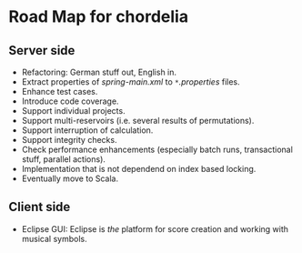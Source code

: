 # Road Map for chordelia #

## Server side ##
  * Refactoring: German stuff out, English in.
  * Extract properties of _spring-main.xml_ to _`*`.properties_ files.
  * Enhance test cases.
  * Introduce code coverage.
  * Support individual projects.
  * Support multi-reservoirs (i.e. several results of permutations).
  * Support interruption of calculation.
  * Support integrity checks.
  * Check performance enhancements (especially batch runs, transactional stuff, parallel actions).
  * Implementation that is not dependend on index based locking.
  * Eventually move to Scala.

## Client side ##
  * Eclipse GUI: Eclipse is _the_ platform for score creation and working with musical symbols.
